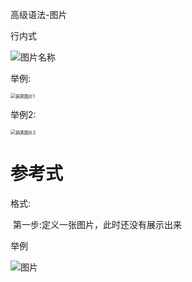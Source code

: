 高级语法-图片

行内式

![图片名称](图片地址)

举例:

<img src="E:\BaiduNetdiskDownload\黑马程序员 - 前端课\03-阶段三 JavaScript\第三章 前端就业web APIs阶段课程-v8.0\day01\1657806692528.png" alt="搞笑图片1" style="zoom:50%;" />

举例2:

<img src="E:\BaiduNetdiskDownload\黑马程序员 - 前端课\03-阶段三 JavaScript\第三章 前端就业web APIs阶段课程-v8.0\day01\1657806717405(1).png" alt="搞笑图片2" style="zoom:50%;" />



# 参考式

格式:

​	第一步:定义一张图片，此时还没有展示出来

[别名]:图片的地址

举例

[img]: E:\BaiduNetdiskDownload\myPC\taobao\taobao\makedown\makedown学习\1.png



![图片][img]

